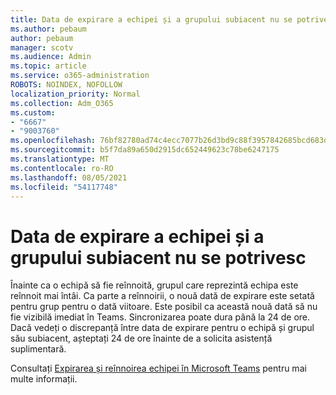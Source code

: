 ```yaml
---
title: Data de expirare a echipei și a grupului subiacent nu se potrivesc
ms.author: pebaum
author: pebaum
manager: scotv
ms.audience: Admin
ms.topic: article
ms.service: o365-administration
ROBOTS: NOINDEX, NOFOLLOW
localization_priority: Normal
ms.collection: Adm_O365
ms.custom:
- "6667"
- "9003760"
ms.openlocfilehash: 76bf82780ad74c4ecc7077b26d3bd9c88f3957842685bcd683d7b2bbaf3a26fa
ms.sourcegitcommit: b5f7da89a650d2915dc652449623c78be6247175
ms.translationtype: MT
ms.contentlocale: ro-RO
ms.lasthandoff: 08/05/2021
ms.locfileid: "54117748"
---
```

# <a name="expiration-date-of-team-and-underlying-group-dont-match"></a>Data de expirare a echipei și a grupului subiacent nu se potrivesc

Înainte ca o echipă să fie reînnoită, grupul care reprezintă echipa este reînnoit mai întâi. Ca parte a reînnoirii, o nouă dată de expirare este setată pentru grup pentru o dată viitoare. Este posibil ca această nouă dată să nu fie vizibilă imediat în Teams. Sincronizarea poate dura până la 24 de ore. Dacă vedeți o discrepanță între data de expirare pentru o echipă și grupul său subiacent, așteptați 24 de ore înainte de a solicita asistență suplimentară.  

Consultați [Expirarea și reînnoirea echipei în Microsoft Teams](https://docs.microsoft.com/microsoftteams/team-expiration-renewal) pentru mai multe informații.
